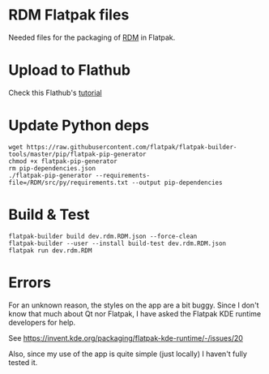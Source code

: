 # RDM Flatpak files

Needed files for the packaging of [RDM](https://github.com/uglide/RedisDesktopManager) in Flatpak.

# Upload to Flathub

Check this Flathub's [tutorial](https://github.com/flathub/flathub/wiki/App-Submission#how-to-submit-an-app)

# Update Python deps

```
wget https://raw.githubusercontent.com/flatpak/flatpak-builder-tools/master/pip/flatpak-pip-generator
chmod +x flatpak-pip-generator
rm pip-dependencies.json
./flatpak-pip-generator --requirements-file=/RDM/src/py/requirements.txt --output pip-dependencies
```

# Build & Test
```
flatpak-builder build dev.rdm.RDM.json --force-clean
flatpak-builder --user --install build-test dev.rdm.RDM.json
flatpak run dev.rdm.RDM
```

# Errors

For an unknown reason, the styles on the app are a bit buggy.
Since I don't know that much about Qt nor Flatpak, I have asked the Flatpak KDE runtime developers for help.

See https://invent.kde.org/packaging/flatpak-kde-runtime/-/issues/20

Also, since my use of the app is quite simple (just locally) I haven't fully tested it.
